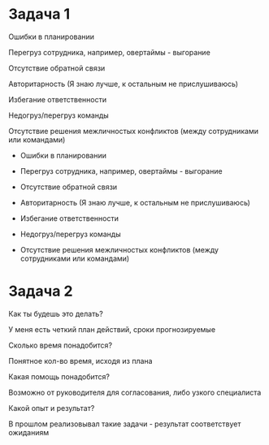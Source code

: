 # Задача 1

Ошибки в планировании

Перегруз сотрудника, например, овертаймы - выгорание

Отсутствие обратной связи

Авторитарность (Я знаю лучше, к остальным не прислушиваюсь)

Избегание ответственности

Недогруз/перегруз команды

Отсутствие решения межличностых конфликтов (между сотрудниками или командами)

- Ошибки в планировании

- Перегруз сотрудника, например, овертаймы - выгорание

- Отсутствие обратной связи

- Авторитарность (Я знаю лучше, к остальным не прислушиваюсь)

- Избегание ответственности

- Недогруз/перегруз команды

- Отсутствие решения межличностых конфликтов (между сотрудниками или командами)

# Задача 2

Как ты будешь это делать?

У меня есть четкий план действий, сроки прогнозируемые

Сколько время понадобится?

Понятное кол-во время, исходя из плана

Какая помощь понадобится?

Возможно от руководителя для согласования, либо узкого специалиста

Какой опыт и результат?

В прошлом реализовывал такие задачи - результат соответствует ожиданиям